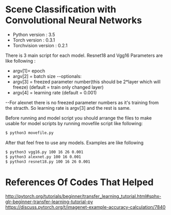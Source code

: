 # Scene Classification with Convolutional Neural Networks
* Python version : 3.5
* Torch version : 0.3.1
* Torchvision version : 0.2.1

There is 3 main script for each model.
Resnet18 and Vgg16 Parameters are like following : 

* argv[1]= epoch 
* argv[2] = batch size
--optionals:
* argv[3] = freezed parameter number(this should be 2*layer which will freeze)
(default = train only changed layer)
* argv[4] = learning rate
(default = 0.001)

--For alexnet there is no freezed parameter numbers as it's training from the stracth. So learning rate is argv[3] and the rest is same.

Before running and model script you should arrange the files to make usable for model scripts by running movefile script like following:

```sh
$ python3 movefile.py
```

After that feel free to use any models. Examples are like following
```sh
$ python3 vgg16.py 100 16 26 0.001
$ python3 alexnet.py 100 16 0.001
$ python3 resnet18.py 100 16 26 0.001
```


# References Of Codes That Helped
http://pytorch.org/tutorials/beginner/transfer_learning_tutorial.html#sphx-glr-beginner-transfer-learning-tutorial-py
https://discuss.pytorch.org/t/imagenet-example-accuracy-calculation/7840

